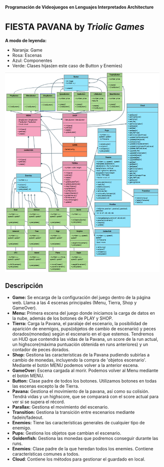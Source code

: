 **Programación de Videojuegos en Lenguajes Interpretados
Architecture**

# FIESTA PAVANA by ***Triolic Games*** 

**A modo de leyenda:** 
- Naranja: Game 
- Rosa: Escenas 
- Azul: Componentes
- Verde: Clases hijas(en este caso de Button y Enemies) 


![Imagen Arquitectura](https://raw.githubusercontent.com/AgusCDT/FiestaPavana/main/assets/imagenes/otras/UML.png)

## Descripción
- **Game:** Se encarga de la configuración del juego dentro de la página web. Llama a las 4 escenas principales (Menu, Tierra, Shop y GameOver).
- **Menu:** Primera escena del juego donde iniciamos la carga de datos en la nube, además de los botones de PLAY y SHOP.
- **Tierra:** Carga la Pavana, el paralaje del escenario, la posibilidad de aparición de enemigos, pups(objetos de cambio de escenario) y peces dorados(monedas) según el escenario en el que estemos. Tendremos un HUD que contendrá las vidas de la Pavana, un score de la run actual, un highscore(máxima puntuación obtenida en runs anteriores) y un contador de peces dorados.
- **Shop:** Gestiona las características de la Pavana pudiendo subirlas a cambio de monedas, incluyendo la compra de 'objetos escenario'. Mediante el botón MENU podemos volver a la anterior escena.
- **GameOver:** Escena cargada al morir. Podemos volver al Menu mediante el botón MENU.
- **Button:** Clase padre de todos los botones. Utilizamos botones en todas las escenas excepto la de Tierra.
- **Pavana:** Gestiona el movimiento de la pavana, así como su colisión. Tendrá vidas y un highscore, que se comparará con el score actual para ver si se supera el récord.
- **Parallax:** Gestiona el movimiento del escenario.
- **Transition:** Gestiona la transición entre escenarios mediante fadein/fadeout.
- **Enemies:** Tiene las características generales de cualquier tipo de enemigo.
- **Pups:** Gestiona los objetos que cambian el escenario.
- **Goldenfish:** Gestiona las monedas que podremos conseguir durante las runs.
- **Enemies**: Clase padre de la que heredan todos los enemies. Contiene características comunes a todos.
- **Cloud**: Contiene los métodos para gestionar el guardado en local.
